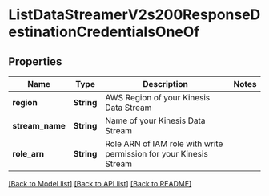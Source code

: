 # ListDataStreamerV2s200ResponseDestinationCredentialsOneOf

## Properties

Name | Type | Description | Notes
------------ | ------------- | ------------- | -------------
**region** | **String** | AWS Region of your Kinesis Data Stream | 
**stream_name** | **String** | Name of your Kinesis Data Stream | 
**role_arn** | **String** | Role ARN of IAM role with write permission for your Kinesis Stream | 

[[Back to Model list]](../README.md#documentation-for-models) [[Back to API list]](../README.md#documentation-for-api-endpoints) [[Back to README]](../README.md)


